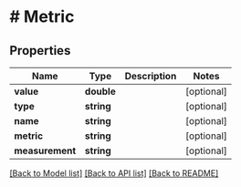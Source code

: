 # # Metric

## Properties

Name | Type | Description | Notes
------------ | ------------- | ------------- | -------------
**value** | **double** |  | [optional]
**type** | **string** |  | [optional]
**name** | **string** |  | [optional]
**metric** | **string** |  | [optional]
**measurement** | **string** |  | [optional]

[[Back to Model list]](../../README.md#models) [[Back to API list]](../../README.md#endpoints) [[Back to README]](../../README.md)
